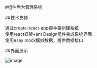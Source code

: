 #组件后台管理系统

##技术支持

通过create-react-app脚手架创建系统<br>
使用react框架+ant Design组件完成系统界面<br>
使用esay mock模拟数据，提供数据接口<br>

##界面展示

![image](https://github.com/WenWenQWQ/components-manager/blob/master/img/components.gif)
